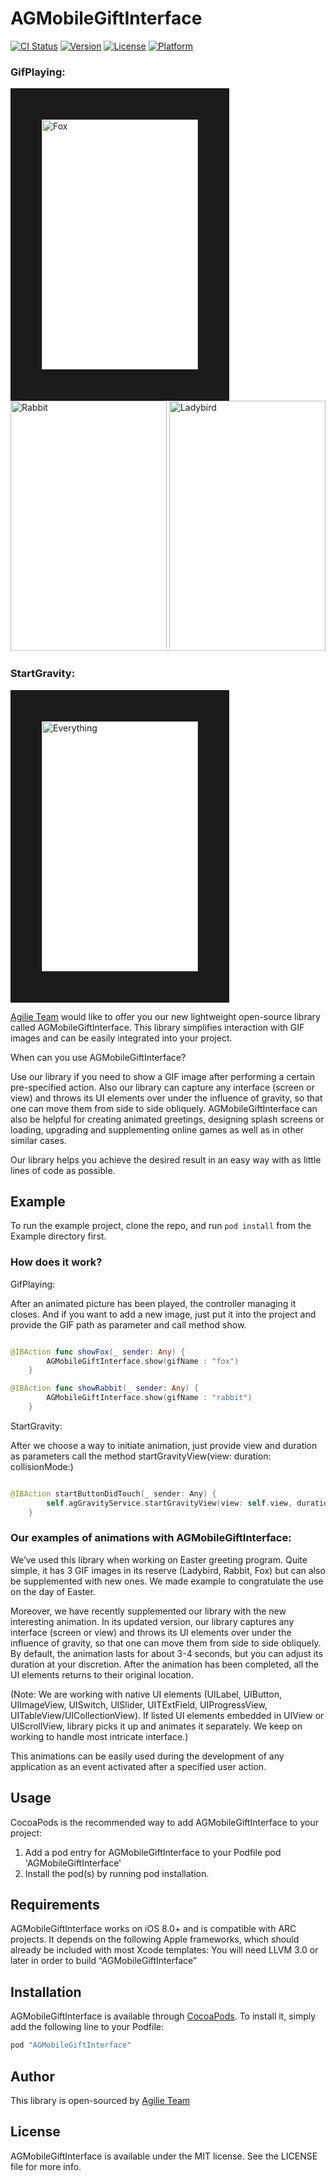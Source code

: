 # AGMobileGiftInterface

[![CI Status](http://img.shields.io/travis/liptugamichael@gmail.com/AGMobileGiftInterface.svg?style=flat)](https://travis-ci.org/liptugamichael@gmail.com/AGMobileGiftInterface)
[![Version](https://img.shields.io/cocoapods/v/AGMobileGiftInterface.svg?style=flat)](http://cocoapods.org/pods/AGMobileGiftInterface)
[![License](https://img.shields.io/cocoapods/l/AGMobileGiftInterface.svg?style=flat)](http://cocoapods.org/pods/AGMobileGiftInterface)
[![Platform](https://img.shields.io/cocoapods/p/AGMobileGiftInterface.svg?style=flat)](http://cocoapods.org/pods/AGMobileGiftInterface)

### GifPlaying:
<img src="https://cloud.githubusercontent.com/assets/4165054/25009817/bdf0869c-2070-11e7-97ea-860c239bae84.gif" alt="Fox" height="400" width="250" border ="50">   <img src="https://cloud.githubusercontent.com/assets/4165054/25009821/c176ebee-2070-11e7-8008-3a20881604b5.gif" alt="Rabbit" height="400" width="250">
<img src="https://cloud.githubusercontent.com/assets/4165054/25009823/c400d596-2070-11e7-8e70-4e8e89a4bad4.gif" alt="Ladybird" height="400" width="250">

### StartGravity:

<img src="https://cloud.githubusercontent.com/assets/4165054/26112030/7154b75a-3a5f-11e7-903a-af47b80318af.gif" alt="Everything" height="400" width="250" border ="50">

[Agilie Team](https://agilie.com/en/ios-development-services) would like to offer you our new lightweight open-source library called AGMobileGiftInterface. 
This library simplifies interaction with GIF images and can be easily integrated into your project.

When can you use AGMobileGiftInterface?

Use our library if you need to show a GIF image after performing a certain pre-specified action. Also our library can capture any interface (screen or view) and throws its UI elements over under the influence of gravity, so that one can move them from side to side obliquely.
AGMobileGiftInterface can also be helpful for creating animated greetings, designing splash screens or loading, upgrading and supplementing online games as well as in other similar cases. 

Our library helps you achieve the desired result in an easy way with as little lines of code as possible.

## Example

To run the example project, clone the repo, and run `pod install` from the Example directory first.

### How does it work?

GifPlaying:

After an animated picture has been played, the controller managing it closes. And if you want to add a new image, just put it into the project and provide the GIF path as parameter and call method show. 

````swift

@IBAction func showFox(_ sender: Any) {
        AGMobileGiftInterface.show(gifName : "fox")
    }

@IBAction func showRabbit(_ sender: Any) {
        AGMobileGiftInterface.show(gifName : "rabbit")
    }

````

StartGravity:

After we choose a way to initiate animation, just provide view and duration as parameters call the method startGravityView(view: duration: collisionMode:)

````swift

@IBAction startButtonDidTouch(_ sender: Any) {
        self.agGravityService.startGravityView(view: self.view, duration: 10, collisionMode: .everything)
    }

````


### Our examples of animations with AGMobileGiftInterface:

   We’ve used this library when working on Easter greeting program. Quite simple, it has 3 GIF images in its reserve (Ladybird, Rabbit, Fox) but can also be supplemented with new ones. We made example to congratulate the use on the day of Easter.

   Moreover, we have recently supplemented our library with the new interesting animation. In its updated version, our library captures any interface (screen or view) and throws its UI elements over under the influence of gravity, so that one can move them from side to side obliquely. By default, the animation lasts for about 3-4 seconds, but you can adjust its duration at your discretion. After the animation has been completed, all the UI elements returns to their original location.

(Note: We are working with native UI elements (UILabel, UIButton, UIImageView, UISwitch, UISlider, UITExtField, UIProgressView, UITableView/UICollectionView). If listed UI elements embedded in UIView or UIScrollView, library picks it up and animates it separately. We keep on working to handle most intricate interface.)

This animations can be easily used during the development of any application as an event activated after a specified user action.

## Usage

CocoaPods is the recommended way to add AGMobileGiftInterface to your project:
 
1. Add a pod entry for AGMobileGiftInterface to your Podfile pod 'AGMobileGiftInterface'
2. Install the pod(s) by running pod installation.

## Requirements

AGMobileGiftInterface works on iOS 8.0+ and is compatible with ARC projects.
It depends on the following Apple frameworks, which should already be included with most Xcode templates:
You will need LLVM 3.0 or later in order to build “AGMobileGiftInterface”

## Installation

AGMobileGiftInterface is available through [CocoaPods](http://cocoapods.org). To install
it, simply add the following line to your Podfile:

```ruby
pod "AGMobileGiftInterface"
```

## Author

This library is open-sourced by [Agilie Team](https://www.agilie.com)

## License

AGMobileGiftInterface is available under the MIT license. See the LICENSE file for more info.

